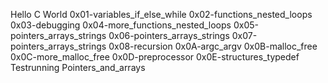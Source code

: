 Hello C World
0x01-variables_if_else_while
0x02-functions_nested_loops
0x03-debugging
0x04-more_functions_nested_loops
0x05-pointers_arrays_strings
0x06-pointers_arrays_strings
0x07-pointers_arrays_strings
0x08-recursion
0x0A-argc_argv
0x0B-malloc_free
0x0C-more_malloc_free
0x0D-preprocessor
0x0E-structures_typedef
Testrunning Pointers_and_arrays

